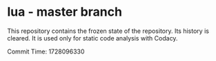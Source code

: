 # lua - master branch

This repository contains the frozen state of the repository.
Its history is cleared. It is used only for static code
analysis with Codacy.

Commit Time: 1728096330